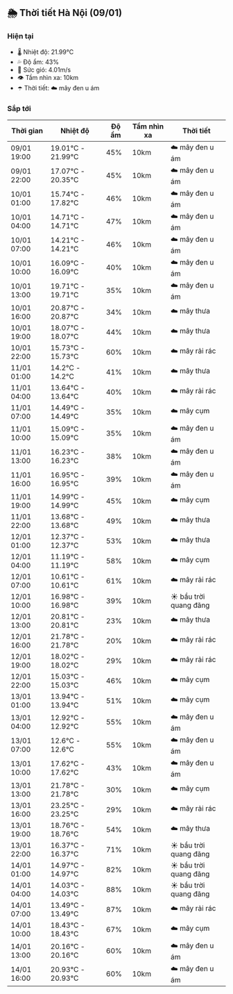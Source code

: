 ## 🌦️ Thời tiết Hà Nội (09/01)

### Hiện tại

- 🌡️ Nhiệt độ: 21.99℃
- 💦 Độ ẩm: 43%
- 💨 Sức gió: 4.01m/s
- 👁️ Tầm nhìn xa: 10km
- ☂️ Thời tiết: ☁️ mây đen u ám

### Sắp tới

| Thời gian | Nhiệt độ | Độ ẩm | Tầm nhìn xa | Thời tiết |
| --- | --- | --- | --- | --- |
| 09/01 19:00 | 19.01℃ - 21.99℃ | 45% | 10km | ☁️ mây đen u ám |
| 09/01 22:00 | 17.07℃ - 20.35℃ | 45% | 10km | ☁️ mây đen u ám |
| 10/01 01:00 | 15.74℃ - 17.82℃ | 46% | 10km | ☁️ mây đen u ám |
| 10/01 04:00 | 14.71℃ - 14.71℃ | 47% | 10km | ☁️ mây đen u ám |
| 10/01 07:00 | 14.21℃ - 14.21℃ | 46% | 10km | ☁️ mây đen u ám |
| 10/01 10:00 | 16.09℃ - 16.09℃ | 40% | 10km | ☁️ mây đen u ám |
| 10/01 13:00 | 19.71℃ - 19.71℃ | 35% | 10km | ☁️ mây đen u ám |
| 10/01 16:00 | 20.87℃ - 20.87℃ | 34% | 10km | ☁️ mây thưa |
| 10/01 19:00 | 18.07℃ - 18.07℃ | 44% | 10km | ☁️ mây thưa |
| 10/01 22:00 | 15.73℃ - 15.73℃ | 60% | 10km | ☁️ mây rải rác |
| 11/01 01:00 | 14.2℃ - 14.2℃ | 41% | 10km | ☁️ mây thưa |
| 11/01 04:00 | 13.64℃ - 13.64℃ | 40% | 10km | ☁️ mây rải rác |
| 11/01 07:00 | 14.49℃ - 14.49℃ | 35% | 10km | ☁️ mây cụm |
| 11/01 10:00 | 15.09℃ - 15.09℃ | 35% | 10km | ☁️ mây đen u ám |
| 11/01 13:00 | 16.23℃ - 16.23℃ | 38% | 10km | ☁️ mây đen u ám |
| 11/01 16:00 | 16.95℃ - 16.95℃ | 39% | 10km | ☁️ mây đen u ám |
| 11/01 19:00 | 14.99℃ - 14.99℃ | 45% | 10km | ☁️ mây cụm |
| 11/01 22:00 | 13.68℃ - 13.68℃ | 49% | 10km | ☁️ mây thưa |
| 12/01 01:00 | 12.37℃ - 12.37℃ | 53% | 10km | ☁️ mây thưa |
| 12/01 04:00 | 11.19℃ - 11.19℃ | 58% | 10km | ☁️ mây cụm |
| 12/01 07:00 | 10.61℃ - 10.61℃ | 61% | 10km | ☁️ mây rải rác |
| 12/01 10:00 | 16.98℃ - 16.98℃ | 39% | 10km | ☀️ bầu trời quang đãng |
| 12/01 13:00 | 20.81℃ - 20.81℃ | 23% | 10km | ☁️ mây thưa |
| 12/01 16:00 | 21.78℃ - 21.78℃ | 20% | 10km | ☁️ mây rải rác |
| 12/01 19:00 | 18.02℃ - 18.02℃ | 29% | 10km | ☁️ mây rải rác |
| 12/01 22:00 | 15.03℃ - 15.03℃ | 46% | 10km | ☁️ mây cụm |
| 13/01 01:00 | 13.94℃ - 13.94℃ | 51% | 10km | ☁️ mây cụm |
| 13/01 04:00 | 12.92℃ - 12.92℃ | 55% | 10km | ☁️ mây đen u ám |
| 13/01 07:00 | 12.6℃ - 12.6℃ | 55% | 10km | ☁️ mây đen u ám |
| 13/01 10:00 | 17.62℃ - 17.62℃ | 43% | 10km | ☁️ mây đen u ám |
| 13/01 13:00 | 21.78℃ - 21.78℃ | 30% | 10km | ☁️ mây cụm |
| 13/01 16:00 | 23.25℃ - 23.25℃ | 29% | 10km | ☁️ mây rải rác |
| 13/01 19:00 | 18.76℃ - 18.76℃ | 54% | 10km | ☁️ mây thưa |
| 13/01 22:00 | 16.37℃ - 16.37℃ | 71% | 10km | ☀️ bầu trời quang đãng |
| 14/01 01:00 | 14.97℃ - 14.97℃ | 82% | 10km | ☀️ bầu trời quang đãng |
| 14/01 04:00 | 14.03℃ - 14.03℃ | 88% | 10km | ☀️ bầu trời quang đãng |
| 14/01 07:00 | 13.49℃ - 13.49℃ | 87% | 10km | ☁️ mây rải rác |
| 14/01 10:00 | 18.43℃ - 18.43℃ | 67% | 10km | ☁️ mây cụm |
| 14/01 13:00 | 20.16℃ - 20.16℃ | 60% | 10km | ☁️ mây đen u ám |
| 14/01 16:00 | 20.93℃ - 20.93℃ | 60% | 10km | ☁️ mây đen u ám |
